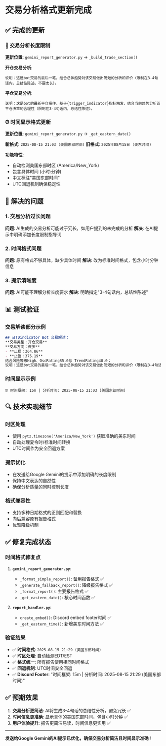 # 交易分析格式更新完成

## ✅ 完成的更新

### 🔧 交易分析长度限制
**更新位置**: `gemini_report_generator.py` -> `_build_trade_section()`

**开仓交易分析**:
```
说明：这是bot交易的最后一笔，结合总体趋势对该交易做出简短的分析和评价（限制在3-4句话内，总结性陈述，不要太长）。
```

**平仓交易分析**:
```
说明：这是bot的最新平仓操作，基于{trigger_indicator}指标触发，结合当前趋势分析该平仓决策的合理性（限制在3-4句话内，总结性陈述）。
```

### ⏰ 时间显示格式更新
**更新位置**: `gemini_report_generator.py` -> `_get_eastern_date()`

**新格式**: `2025-08-15 21:03 (美国东部时间)`
**旧格式**: `2025年08月15日 (美东时间)`

**功能特性**:
- 自动检测美国东部时区 (America/New_York)
- 包含具体时间 (小时:分钟)
- 中文标注"美国东部时间"
- UTC回退机制确保稳定性

## 🎯 解决的问题

### 1. 交易分析过长问题
**问题**: AI生成的交易分析可能过于冗长，如用户提到的未完成的分析
**解决**: 在AI提示中明确添加长度限制指导词

### 2. 时间格式问题  
**问题**: 原有格式不够具体，缺少具体时间
**解决**: 改为标准时间格式，包含小时分钟信息

### 3. 提示清晰度
**问题**: AI可能不理解分析长度要求
**解决**: 明确指定"3-4句话内，总结性陈述"

## 📊 测试验证

### 交易解读部分示例
```markdown
## 📊TDindicator Bot 交易解读：
**交易类型：开仓交易**
**交易方向：做多**
- **止损：364.86**
- **止盈：375.19**
结合风险等级High、OscRating85.0与 TrendRating40.0；
说明：这是bot交易的最后一笔，结合总体趋势对该交易做出简短的分析和评价（限制在3-4句话内，总结性陈述，不要太长）。
```

### 时间显示示例
```
⏰ 时间框架: 15m | 分析时间: 2025-08-15 21:03 (美国东部时间)
```

## 🔍 技术实现细节

### 时区处理
- 使用 `pytz.timezone('America/New_York')` 获取准确的美东时间
- 自动处理夏令时/标准时间转换
- UTC时间作为安全回退方案

### 提示优化
- 在发送给Google Gemini的提示中添加明确的长度限制
- 保持中文表达的自然性
- 确保分析质量的同时控制长度

### 格式兼容性
- 支持多种日期格式的正则匹配和替换
- 向后兼容原有报告格式
- 优雅降级机制

## ✅ 修复完成状态

### 时间格式修复点
1. **`gemini_report_generator.py`**:
   - `_format_simple_report()`: 备用报告格式 ✅
   - `_generate_fallback_report()`: 降级报告格式 ✅ 
   - `_format_report()`: 主要报告格式 ✅
   - `_get_eastern_date()`: 核心时间函数 ✅

2. **`report_handler.py`**:
   - `create_embed()`: Discord embed footer时间 ✅
   - `_get_eastern_time()`: 新增美东时间方法 ✅

### 验证结果
- ✅ **时间格式**: `2025-08-15 21:29 (美国东部时间)`
- ✅ **时区处理**: 自动检测EDT/EST
- ✅ **格式统一**: 所有报告使用相同时间格式
- ✅ **回退机制**: UTC时间安全回退
- ✅ **Discord Footer**: "时间框架: 15m | 分析时间: 2025-08-15 21:29 (美国东部时间)"

## ✅ 预期效果

1. **交易分析更简洁**: AI将生成3-4句话的总结性分析，避免冗长 ✅
2. **时间信息更准确**: 显示具体的美国东部时间，包含小时分钟 ✅
3. **用户体验提升**: 报告更简洁易读，时间信息更实用 ✅

---

**发送给Google Gemini的AI提示已优化，确保交易分析简洁且时间显示准确！**